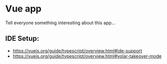 # Vue app

Tell everyone something interesting about this app...

## IDE Setup:
- https://vuejs.org/guide/typescript/overview.html#ide-support
- https://vuejs.org/guide/typescript/overview.html#volar-takeover-mode
